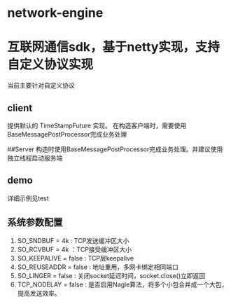 # network-engine
# 互联网通信sdk，基于netty实现，支持自定义协议实现
当前主要针对自定义协议
## client
提供默认的 TimeStampFuture 实现。
在构造客户端时，需要使用BaseMessagePostProcessor完成业务处理


##Server
构造时使用BaseMessagePostProcessor完成业务处理。并建议使用独立线程启动服务端

## demo
详细示例见test


## 系统参数配置
1. SO_SNDBUF = 4k : TCP发送缓冲区大小
2. SO_RCVBUF = 4k ：TCP接受缓冲区大小
3. SO_KEEPALIVE = false : TCP层keepalive
4. SO_REUSEADDR = false : 地址重用，多网卡绑定相同端口
5. SO_LINGER = false : 关闭socket延迟时间，socket.close()立即返回
6. TCP_NODELAY = false : 是否启用Nagle算法，将多个小包合并成一个大包，提高发送效率。